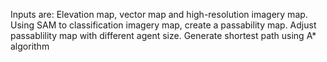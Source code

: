 Inputs are: Elevation map, vector map and high-resolution imagery map. Using SAM to classification imagery map, create a passability map.
Adjust passablility map with different agent size.
Generate shortest path using A* algorithm
